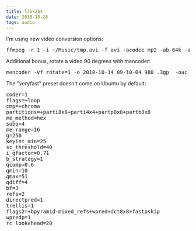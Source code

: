 ```yaml
---
title: libx264
date: 2010-10-28
tags: audio
---
```

I'm using new video conversion options:

<pre class="sh_sh">
ffmpeg -r 1 -i ~/Music/tmp.avi -f avi -acodec mp2 -ab 64k -ar 22050 -ac 1 -vcodec libx264 -vpre veryfast -b 768k -bt 768k -threads 2 ~/Music/tmp2.avi
</pre>

Additional bonus, rotate a video 90 degrees with mencoder:

<pre class="sh_sh">
mencoder -vf rotate=1 -o 2010-10-14_09-10-04_980_.3gp  -oac pcm -ovc raw 2010-10-14_09-10-04_980.3gp
</pre>

The "veryfast" preset doesn't come on Ubuntu by default:

<pre>
coder=1
flags=+loop
cmp=+chroma
partitions=+parti8x8+parti4x4+partp8x8+partb8x8
me_method=hex
subq=4
me_range=16
g=250
keyint_min=25
sc_threshold=40
i_qfactor=0.71
b_strategy=1
qcomp=0.6
qmin=10
qmax=51
qdiff=4
bf=3
refs=2
directpred=1
trellis=1
flags2=+bpyramid-mixed_refs+wpred+dct8x8+fastpskip
wpredp=1
rc_lookahead=20
</pre>

